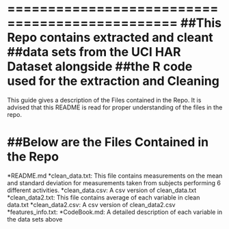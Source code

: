 ===============================================
##This Repo contains extracted and cleant
##data sets from the UCI HAR Dataset alongside
##the R code used for the extraction and Cleaning
===============================================

This guide gives a description of the Files contained in the Repo. It is advised that this README
is read for proper understanding of the files in the repo.

##Below are the Files Contained in the Repo
=========================================

*README.md
*clean_data.txt: This file contains measurements on the mean and standard deviation for measurements taken from subjects performing 6 different activities.
*clean_data.csv: A csv version of clean_data.txt
*clean_data2.txt: This file contains average of each variable in clean data.txt
*clean_data2.csv: A csv version of clean_data2.csv
*features_info.txt:
*CodeBook.md: A detailed description of each variable in the data sets above